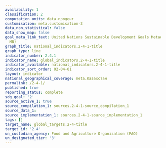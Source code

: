 ```yaml
---
availability: 1
classification: 2
computation_units: data.процент
customisation: meta.customisation-3
data_non_statistical: false
data_show_map: false
goal_meta_link_text: United Nations Sustainable Development Goals Metadata (PDF 4.0
  MB)
graph_title: national_indicators.2-4-1-title
graph_type: line
indicator_number: 2.4.1
indicator_name: global_indicators.2-4-1-title
indicator_available: national_indicators.2-4-1-title
indicator_sort_order: 02-04-01
layout: indicator
national_geographical_coverage: meta.Казахстан
permalink: /2-4-1/
published: true
reporting_status: complete
sdg_goal: '2'
source_active_1: true
source_compilation_1: sources.2-4-1-source_compilation_1
source_data_1:
source_implementation_1: sources.2-4-1-source_implementation_1
tags: []
target_name: global_targets.2-4-title
target_id: '2.4'
un_custodian_agency: Food and Agriculture Organization (FAO)
un_designated_tier: '3'
---
```

